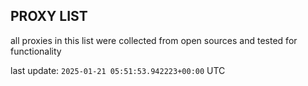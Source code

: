 ## PROXY LIST

all proxies in this list were collected from open sources and tested for functionality

last update: `2025-01-21 05:51:53.942223+00:00` UTC